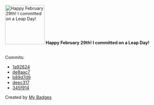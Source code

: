 <img src="https://my-badges.github.io/my-badges/leap-day.png" alt="Happy February 29th! I committed on a Leap Day!" title="Happy February 29th! I committed on a Leap Day!" width="128">
<strong>Happy February 29th! I committed on a Leap Day!</strong>
<br><br>

Commits:

- <a href="https://github.com/andrewjswan/MediaPortal-1/commit/1a9262430b0dd651ebe5229c1c37610bd13e31bc">1a92624</a>
- <a href="https://github.com/andrewjswan/andrewjswan/commit/de8aac7aef73f57b540f67569503143f99d1236c">de8aac7</a>
- <a href="https://github.com/andrewjswan/MediaPortal-1/commit/b89d7d91ddf9e170d495eaa0c2524ba79a3a0e79">b89d7d9</a>
- <a href="https://github.com/andrewjswan/MediaPortal-1/commit/deec31704ae2556c81952ee40976076e2c92907d">deec317</a>
- <a href="https://github.com/andrewjswan/MediaPortal-1/commit/345f914bedc0c27d4a2d24cb6db4e26d9034bacf">345f914</a>


Created by <a href="https://github.com/my-badges/my-badges">My Badges</a>
